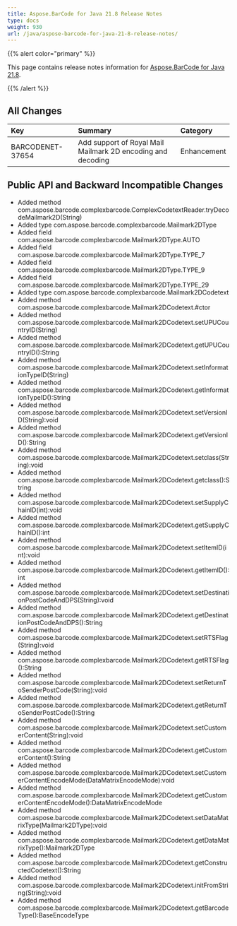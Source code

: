 ```yaml
---
title: Aspose.BarCode for Java 21.8 Release Notes
type: docs
weight: 930
url: /java/aspose-barcode-for-java-21-8-release-notes/
---
```


{{% alert color="primary" %}}

This page contains release notes information for [Aspose.BarCode for Java 21.8](https://downloads.aspose.com/barcode/java/new-releases/aspose.barcode-for-java-21.8/).

{{% /alert %}}
## **All Changes**

|**Key**|**Summary**|**Category**|
| :- | :- | :- |
|BARCODENET-37654|Add support of Royal Mail Mailmark 2D encoding and decoding|Enhancement|

## **Public API and Backward Incompatible Changes**

- Added method  com.aspose.barcode.complexbarcode.ComplexCodetextReader.tryDecodeMailmark2D(String)
- Added type com.aspose.barcode.complexbarcode.Mailmark2DType
- Added field com.aspose.barcode.complexbarcode.Mailmark2DType.AUTO
- Added field com.aspose.barcode.complexbarcode.Mailmark2DType.TYPE_7
- Added field com.aspose.barcode.complexbarcode.Mailmark2DType.TYPE_9
- Added field com.aspose.barcode.complexbarcode.Mailmark2DType.TYPE_29
- Added type com.aspose.barcode.complexbarcode.Mailmark2DCodetext
- Added method com.aspose.barcode.complexbarcode.Mailmark2DCodetext.#ctor
- Added method com.aspose.barcode.complexbarcode.Mailmark2DCodetext.setUPUCountryID(String)
- Added method com.aspose.barcode.complexbarcode.Mailmark2DCodetext.getUPUCountryID():String
- Added method com.aspose.barcode.complexbarcode.Mailmark2DCodetext.setInformationTypeID(String)
- Added method com.aspose.barcode.complexbarcode.Mailmark2DCodetext.getInformationTypeID():String
- Added method com.aspose.barcode.complexbarcode.Mailmark2DCodetext.setVersionID(String):void
- Added method com.aspose.barcode.complexbarcode.Mailmark2DCodetext.getVersionID():String
- Added method com.aspose.barcode.complexbarcode.Mailmark2DCodetext.setclass(String):void
- Added method com.aspose.barcode.complexbarcode.Mailmark2DCodetext.getclass():String
- Added method com.aspose.barcode.complexbarcode.Mailmark2DCodetext.setSupplyChainID(int):void
- Added method com.aspose.barcode.complexbarcode.Mailmark2DCodetext.getSupplyChainID():int
- Added method com.aspose.barcode.complexbarcode.Mailmark2DCodetext.setItemID(int):void
- Added method com.aspose.barcode.complexbarcode.Mailmark2DCodetext.getItemID():int
- Added method com.aspose.barcode.complexbarcode.Mailmark2DCodetext.setDestinationPostCodeAndDPS(String):void
- Added method com.aspose.barcode.complexbarcode.Mailmark2DCodetext.getDestinationPostCodeAndDPS():String
- Added method com.aspose.barcode.complexbarcode.Mailmark2DCodetext.setRTSFlag(String):void
- Added method com.aspose.barcode.complexbarcode.Mailmark2DCodetext.getRTSFlag():String
- Added method com.aspose.barcode.complexbarcode.Mailmark2DCodetext.setReturnToSenderPostCode(String):void
- Added method com.aspose.barcode.complexbarcode.Mailmark2DCodetext.getReturnToSenderPostCode():String
- Added method com.aspose.barcode.complexbarcode.Mailmark2DCodetext.setCustomerContent(String):void
- Added method com.aspose.barcode.complexbarcode.Mailmark2DCodetext.getCustomerContent():String
- Added method com.aspose.barcode.complexbarcode.Mailmark2DCodetext.setCustomerContentEncodeMode(DataMatrixEncodeMode):void
- Added method com.aspose.barcode.complexbarcode.Mailmark2DCodetext.getCustomerContentEncodeMode():DataMatrixEncodeMode
- Added method com.aspose.barcode.complexbarcode.Mailmark2DCodetext.setDataMatrixType(Mailmark2DType):void
- Added method com.aspose.barcode.complexbarcode.Mailmark2DCodetext.getDataMatrixType():Mailmark2DType
- Added method com.aspose.barcode.complexbarcode.Mailmark2DCodetext.getConstructedCodetext():String
- Added method com.aspose.barcode.complexbarcode.Mailmark2DCodetext.initFromString(String):void
- Added method com.aspose.barcode.complexbarcode.Mailmark2DCodetext.getBarcodeType():BaseEncodeType
